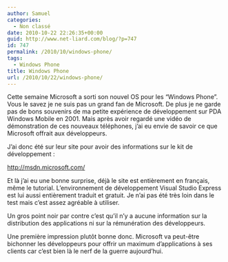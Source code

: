 ```yaml
---
author: Samuel
categories:
  - Non classé
date: 2010-10-22 22:26:35+00:00
guid: http://www.net-liard.com/blog/?p=747
id: 747
permalink: /2010/10/windows-phone/
tags:
  - Windows Phone
title: Windows Phone
url: /2010/10/22/windows-phone/
---
```


Cette semaine Microsoft a sorti son nouvel OS pour les &#8220;Windows Phone&#8221;. Vous le savez je ne suis pas un grand fan de Microsoft. De plus je ne garde pas de bons souvenirs de ma petite expérience de développement sur PDA Windows Mobile en 2001. Mais après avoir regardé une vidéo de démonstration de ces nouveaux téléphones, j&#8217;ai eu envie de savoir ce que Microsoft offrait aux développeurs.

J&#8217;ai donc été sur leur site pour avoir des informations sur le kit de développement :

http://msdn.microsoft.com/

Et là j&#8217;ai eu une bonne surprise, déjà le site est entièrement en français, même le tutorial. L&#8217;environnement de développement Visual Studio Express est lui aussi entièrement traduit et gratuit. Je n&#8217;ai pas été très loin dans le test mais c&#8217;est assez agréable à utiliser.

Un gros point noir par contre c&#8217;est qu&#8217;il n&#8217;y a aucune information sur la distribution des applications ni sur la rémunération des développeurs.

Une première impression plutôt bonne donc. Microsoft va peut-être bichonner les développeurs pour offrir un maximum d&#8217;applications à ses clients car c&#8217;est bien là le nerf de la guerre aujourd&#8217;hui.